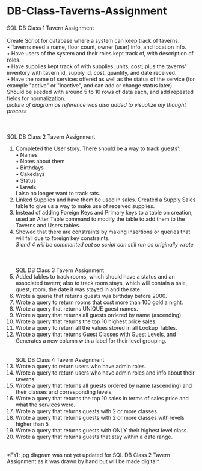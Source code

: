 # DB-Class-Taverns-Assignment
SQL DB Class 1 Tavern Assignment<br><br>
Create Script for database where a system can keep track of taverns.<br>
• Taverns need a name, floor count, owner (user) info, and location info.<br>
• Have users of the system and their roles kept track of, with description of roles.<br>
• Have supplies kept track of with supplies, units, cost; plus the taverns' inventory with tavern id, supply id, cost, quantity, and date received.<br>
• Have the name of services offered as well as the status of the service (for example "active" or "inactive", and can add or change status later).<br>
Should be seeded with around 5 to 10 rows of data each, and add repeated fields for normalization.<br>
*picture of diagram as reference was also added to visualize my thought process*<br>
<br><br><br>
SQL DB Class 2 Tavern Assignment
1. Completed the User story. There should be a way to track guests':<br>
• Names<br>
• Notes about them<br>
• Birthdays<br>
• Cakedays<br>
• Status<br>
• Levels<br>
   I also no longer want to track rats.<br>
2. Linked Supplies and have them be used in sales. Created a Supply Sales table to give us a way to make use of received supplies.<br>
3. Instead of adding Foreign Keys and Primary keys to a table on creation, used an Alter Table command to modify the table to add them to the Taverns and Users tables.<br>
4. Showed that there are constraints by making insertions or queries that will fail due to foreign key constraints.<br>
*3 and 4 will be commented out so script can still run as originally wrote*<br>
<br><br><br>
SQL DB Class 3 Tavern Assignment
1. Added tables to track rooms, which should have a status and an associated tavern; also to track room stays, which will contain a sale, guest, room, the date it was stayed in and the rate.
2. Wrote a querie that returns guests w/a birthday before 2000.
3. Wrote a query to return rooms that cost more than 100 gold a night.
4. Wrote a query that returns UNIQUE guest names.
5. Wrote a query that returns all guests ordered by name (ascending).
6. Wrote a query that returns the top 10 highest price sales.
7. Wrote a query to return all the values stored in all Lookup Tables.
8. Wrote a query that returns Guest Classes with Guest Levels, and Generates a new column with a label for their level grouping.
<br><br><br>
SQL DB Class 4 Tavern Assignment
1. Wrote a query to return users who have admin roles.
2. Wrote a query to return users who have admin roles and info about their taverns.
3. Wrote a query that returns all guests ordered by name (ascending) and their classes and corresponding levels.
4. Wrote a query that returns the top 10 sales in terms of sales price and what the services were.
5. Wrote a query that returns guests with 2 or more classes.
6. Wrote a query that returns guests with 2 or more classes with levels higher than 5
7. Wrote a query that returns guests with ONLY their highest level class.
8. Wrote a query that returns guests that stay within a date range.
<br>
*FYI: jpg diagram was not yet updated for SQL DB Class 2 Tavern Assignment as it was drawn by hand but will be made digital*
